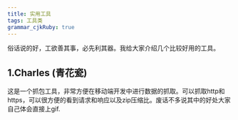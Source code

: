 ```yaml
---
title: 实用工具
tags: 工具类
grammar_cjkRuby: true
---
```



  俗话说的好，工欲善其事，必先利其器。我给大家介绍几个比较好用的工具。


## 1.Charles (青花瓷)
  这是一个抓包工具，非常方便在移动端开发中进行数据的抓取。可以抓取http和https，可以很方便的看到请求和响应以及zip压缩比。废话不多说其中的好处大家自己体会直接上gif.
  